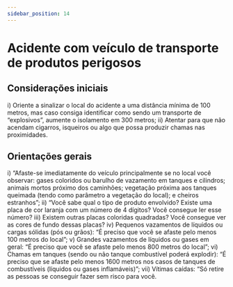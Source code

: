 ```yaml
---
sidebar_position: 14
---
```


# Acidente com veículo de transporte de produtos perigosos

## Considerações iniciais

i) Oriente a sinalizar o local do acidente a uma distância mínima de 100 metros, mas caso consiga identificar como sendo um transporte de “explosivos”, aumente o isolamento em 300 metros;
ii) Atentar para que não acendam cigarros, isqueiros ou algo que possa produzir chamas nas proximidades.

## Orientações gerais

i) “Afaste-se imediatamente do veículo principalmente se no local você observar: gases coloridos ou barulho de vazamento em tanques e cilindros; animais mortos próximo dos caminhões; vegetação próxima aos tanques queimada (tendo como parâmetro a vegetação do local); e cheiros estranhos”;
ii) “Você sabe qual o tipo de produto envolvido? Existe uma placa de cor laranja com um número de 4 dígitos? Você consegue ler esse número?
iii) Existem outras placas coloridas quadradas? Você consegue ver as cores de fundo dessas placas?
iv) Pequenos vazamentos de líquidos ou cargas sólidas (pós ou grãos): “É preciso que você se afaste pelo menos 100 metros do local”;
v) Grandes vazamentos de líquidos ou gases em geral: “É preciso que você se afaste pelo menos 800 metros do local”;
vi) Chamas em tanques (sendo ou não tanque combustível poderá explodir): “É preciso que se afaste pelo menos 1600 metros nos casos de tanques de combustíveis (líquidos ou gases inflamáveis)”;
vii) Vítimas caídas: “Só retire as pessoas se conseguir fazer sem risco para você.
